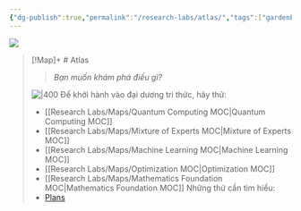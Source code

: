 ```yaml
---
{"dg-publish":true,"permalink":"/research-labs/atlas/","tags":["gardenEntry"],"created":"2025-02-21T16:35:17.001+07:00","updated":"2025-03-09T22:30:32.144+07:00"}
---
```


![](https://i.imgur.com/cX8ipsS.png)



> [!Map]+ # Atlas
> > *Bạn muốn khám phá điều gì?*
>
> ![|400](https://i.imgur.com/Bv3gZNe.jpeg)
> Để khởi hành vào đại dương tri thức, hãy thử: 
> - [[Research Labs/Maps/Quantum Computing MOC\|Quantum Computing MOC]]
> - [[Research Labs/Maps/Mixture of Experts MOC\|Mixture of Experts MOC]]
> - [[Research Labs/Maps/Machine Learning MOC\|Machine Learning MOC]]
> - [[Research Labs/Maps/Optimization MOC\|Optimization MOC]]
> - [[Research Labs/Maps/Mathematics Foundation MOC\|Mathematics Foundation MOC]]
> Những thứ cần tìm hiểu:
> - [Plans](Plans.md)




